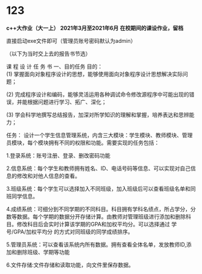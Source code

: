 # 123
**c++大作业（大一上）**
**2021年3月至2021年6月**
**在校期间的课设作业，留档**

直接启动exe文件即可（管理员账号密码默认为admin）

（以下为当时交上去的报告书节选）

课 程 设 计 任 务 书 
一、目的任务
目的：   
(1) 掌握面向对象程序设计的思想，能够使用面向对象程序设计思想解决实际问题； 

(2) 完成程序设计和编码，能够灵活运用各种调试命令修改源程序中可能出现的错误，并能根据问题进行学习、拓广、深化；

(3) 学会科学地撰写总结报告，加深对所学知识的理解和掌握，培养表达和思辨能力；

任务：
设计一个学生信息管理系统，内含三大模块：学生模块、教师模块、管理员模块，每个模块拥有不同的权限和功能。需要实现的任务包括：

1.登录系统：账号注册、登录、删改密码功能

2.信息系统：每个学生和教师拥有姓名、ID、电话号码等信息、可以实现对自己信息的修改和对他人信息的查看。

3.班级系统：每个学生可以选择加入不同班级，加入班级后可以查看班级名单和同班同学信息。

4.成绩系统：可细分到不同学期的不同科目。科目拥有学科名绩点，所占学分，分数等数据。每个学期的数据分开存储计算。由教师对管理班级进行添加和删除科目。修改科目后会实时计算该学期的GPA和加权平均分。可以选择通过 学号/GPA/加权平均分 的方式对同班级的同学成绩排序。

5.管理员系统：可以查看该系统内所有数据。拥有查看全体名单，发放教师ID,添加和删除班级、学期等功能

6.文件存储:文件存储和读取功能，向文件里保存数据。

